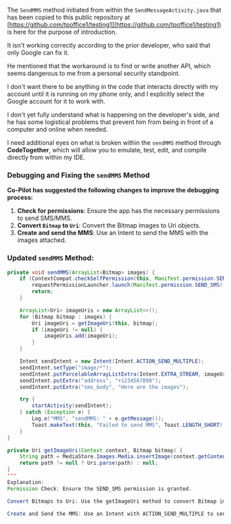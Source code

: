 The `SendMMS` method initiated from within the `SendMessageActivity.java` that has been copied to this public repository at  
[https://github.com/tpoffice1/testing1](https://github.com/tpoffice1/testing1) is here for the purpose of introduction.  

It isn't working correctly according to the prior developer, who said that only Google can fix it.  

He mentioned that the workaround is to find or write another API, which seems dangerous to me from a personal security standpoint.  

I don't want there to be anything in the code that interacts directly with my account until it is running on my phone only, and I explicitly select the Google account for it to work with.  

I don't yet fully understand what is happening on the developer's side, and he has some logistical problems that prevent him from being in front of a computer and online when needed.  

I need additional eyes on what is broken within the `sendMMS` method through **CodeTogether**, which will allow you to emulate, test, edit, and compile directly from within my IDE.  

### Debugging and Fixing the `sendMMS` Method  

**Co-Pilot has suggested the following changes to improve the debugging process:**  

1. **Check for permissions**: Ensure the app has the necessary permissions to send SMS/MMS.  
2. **Convert `Bitmap` to `Uri`**: Convert the Bitmap images to Uri objects.  
3. **Create and send the MMS**: Use an Intent to send the MMS with the images attached.  

### Updated `sendMMS` Method:  

```java
private void sendMMS(ArrayList<Bitmap> images) {
    if (ContextCompat.checkSelfPermission(this, Manifest.permission.SEND_SMS) != PackageManager.PERMISSION_GRANTED) {
        requestPermissionLauncher.launch(Manifest.permission.SEND_SMS);
        return;
    }

    ArrayList<Uri> imageUris = new ArrayList<>();
    for (Bitmap bitmap : images) {
        Uri imageUri = getImageUri(this, bitmap);
        if (imageUri != null) {
            imageUris.add(imageUri);
        }
    }

    Intent sendIntent = new Intent(Intent.ACTION_SEND_MULTIPLE);
    sendIntent.setType("image/*");
    sendIntent.putParcelableArrayListExtra(Intent.EXTRA_STREAM, imageUris);
    sendIntent.putExtra("address", "+1234567890");
    sendIntent.putExtra("sms_body", "Here are the images");

    try {
        startActivity(sendIntent);
    } catch (Exception e) {
        Log.e("MMS", "sendMMS: " + e.getMessage());
        Toast.makeText(this, "Failed to send MMS", Toast.LENGTH_SHORT).show();
    }
}

private Uri getImageUri(Context context, Bitmap bitmap) {
    String path = MediaStore.Images.Media.insertImage(context.getContentResolver(), bitmap, "Image", null);
    return path != null ? Uri.parse(path) : null;
}
'''
Explanation:
Permission Check: Ensure the SEND_SMS permission is granted.

Convert Bitmaps to Uri: Use the getImageUri method to convert Bitmap images to Uri objects.

Create and Send the MMS: Use an Intent with ACTION_SEND_MULTIPLE to send the MMS with the images attached.
